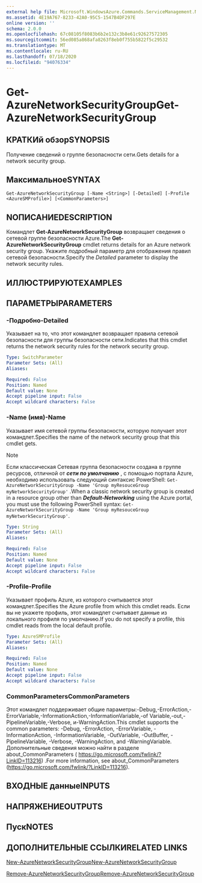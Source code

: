 ```yaml
---
external help file: Microsoft.WindowsAzure.Commands.ServiceManagement.Network.dll-Help.xml
ms.assetid: 4E19A767-8233-42A0-95C5-1547B4DF297E
online version: ''
schema: 2.0.0
ms.openlocfilehash: 67c08105f8083b6b2e132c3b8e61c92627572305
ms.sourcegitcommit: 56ed085a868afa8263f8eb0f755b5822f5c29532
ms.translationtype: MT
ms.contentlocale: ru-RU
ms.lasthandoff: 07/18/2020
ms.locfileid: "94076334"
---
```

# <span data-ttu-id="96404-101">Get-AzureNetworkSecurityGroup</span><span class="sxs-lookup"><span data-stu-id="96404-101">Get-AzureNetworkSecurityGroup</span></span>

## <span data-ttu-id="96404-102">КРАТКИй обзор</span><span class="sxs-lookup"><span data-stu-id="96404-102">SYNOPSIS</span></span>
<span data-ttu-id="96404-103">Получение сведений о группе безопасности сети.</span><span class="sxs-lookup"><span data-stu-id="96404-103">Gets details for a network security group.</span></span>

## <span data-ttu-id="96404-104">Максимальное</span><span class="sxs-lookup"><span data-stu-id="96404-104">SYNTAX</span></span>

```
Get-AzureNetworkSecurityGroup [-Name <String>] [-Detailed] [-Profile <AzureSMProfile>] [<CommonParameters>]
```

## <span data-ttu-id="96404-105">NОПИСАНИЕ</span><span class="sxs-lookup"><span data-stu-id="96404-105">DESCRIPTION</span></span>
<span data-ttu-id="96404-106">Командлет **Get-AzureNetworkSecurityGroup** возвращает сведения о сетевой группе безопасности Azure.</span><span class="sxs-lookup"><span data-stu-id="96404-106">The **Get-AzureNetworkSecurityGroup** cmdlet returns details for an Azure network security group.</span></span>
<span data-ttu-id="96404-107">Укажите *подробный* параметр для отображения правил сетевой безопасности.</span><span class="sxs-lookup"><span data-stu-id="96404-107">Specify the *Detailed* parameter to display the network security rules.</span></span>

## <span data-ttu-id="96404-108">ИЛЛЮСТРИРУЮТ</span><span class="sxs-lookup"><span data-stu-id="96404-108">EXAMPLES</span></span>

## <span data-ttu-id="96404-109">ПАРАМЕТРЫ</span><span class="sxs-lookup"><span data-stu-id="96404-109">PARAMETERS</span></span>

### <span data-ttu-id="96404-110">-Подробно</span><span class="sxs-lookup"><span data-stu-id="96404-110">-Detailed</span></span>
<span data-ttu-id="96404-111">Указывает на то, что этот командлет возвращает правила сетевой безопасности для группы безопасности сети.</span><span class="sxs-lookup"><span data-stu-id="96404-111">Indicates that this cmdlet returns the network security rules for the network security group.</span></span>

```yaml
Type: SwitchParameter
Parameter Sets: (All)
Aliases:

Required: False
Position: Named
Default value: None
Accept pipeline input: False
Accept wildcard characters: False
```

### <span data-ttu-id="96404-112">-Name (имя)</span><span class="sxs-lookup"><span data-stu-id="96404-112">-Name</span></span>
<span data-ttu-id="96404-113">Указывает имя сетевой группы безопасности, которую получает этот командлет.</span><span class="sxs-lookup"><span data-stu-id="96404-113">Specifies the name of the network security group that this cmdlet gets.</span></span>

> [!NOTE]
> <span data-ttu-id="96404-114">Если классическая Сетевая группа безопасности создана в группе ресурсов, отличной от ***сети по умолчанию*** , с помощью портала Azure, необходимо использовать следующий синтаксис PowerShell: `Get-AzureNetworkSecurityGroup -Name 'Group myResouceGroup myNetworkSecurityGroup'` .</span><span class="sxs-lookup"><span data-stu-id="96404-114">When a classic network security group is created in a resource group other than ***Default-Networking*** using the Azure portal, you must use the following PowerShell syntax: `Get-AzureNetworkSecurityGroup -Name 'Group myResouceGroup myNetworkSecurityGroup'`.</span></span>

```yaml
Type: String
Parameter Sets: (All)
Aliases:

Required: False
Position: Named
Default value: None
Accept pipeline input: False
Accept wildcard characters: False
```

### <span data-ttu-id="96404-115">-Profile</span><span class="sxs-lookup"><span data-stu-id="96404-115">-Profile</span></span>
<span data-ttu-id="96404-116">Указывает профиль Azure, из которого считывается этот командлет.</span><span class="sxs-lookup"><span data-stu-id="96404-116">Specifies the Azure profile from which this cmdlet reads.</span></span>
<span data-ttu-id="96404-117">Если вы не укажете профиль, этот командлет считывает данные из локального профиля по умолчанию.</span><span class="sxs-lookup"><span data-stu-id="96404-117">If you do not specify a profile, this cmdlet reads from the local default profile.</span></span>

```yaml
Type: AzureSMProfile
Parameter Sets: (All)
Aliases:

Required: False
Position: Named
Default value: None
Accept pipeline input: False
Accept wildcard characters: False
```

### <span data-ttu-id="96404-118">CommonParameters</span><span class="sxs-lookup"><span data-stu-id="96404-118">CommonParameters</span></span>
<span data-ttu-id="96404-119">Этот командлет поддерживает общие параметры:-Debug,-ErrorAction,-ErrorVariable,-InformationAction,-InformationVariable,-of Variable,-out,-PipelineVariable,-Verbose, и-WarningAction.</span><span class="sxs-lookup"><span data-stu-id="96404-119">This cmdlet supports the common parameters: -Debug, -ErrorAction, -ErrorVariable, -InformationAction, -InformationVariable, -OutVariable, -OutBuffer, -PipelineVariable, -Verbose, -WarningAction, and -WarningVariable.</span></span> <span data-ttu-id="96404-120">Дополнительные сведения можно найти в разделе about_CommonParameters ( https://go.microsoft.com/fwlink/?LinkID=113216) .</span><span class="sxs-lookup"><span data-stu-id="96404-120">For more information, see about_CommonParameters (https://go.microsoft.com/fwlink/?LinkID=113216).</span></span>

## <span data-ttu-id="96404-121">ВХОДНЫЕ данные</span><span class="sxs-lookup"><span data-stu-id="96404-121">INPUTS</span></span>

## <span data-ttu-id="96404-122">НАПРЯЖЕНИЕ</span><span class="sxs-lookup"><span data-stu-id="96404-122">OUTPUTS</span></span>

## <span data-ttu-id="96404-123">Пуск</span><span class="sxs-lookup"><span data-stu-id="96404-123">NOTES</span></span>

## <span data-ttu-id="96404-124">ДОПОЛНИТЕЛЬНЫЕ ССЫЛКИ</span><span class="sxs-lookup"><span data-stu-id="96404-124">RELATED LINKS</span></span>

[<span data-ttu-id="96404-125">New-AzureNetworkSecurityGroup</span><span class="sxs-lookup"><span data-stu-id="96404-125">New-AzureNetworkSecurityGroup</span></span>](./New-AzureNetworkSecurityGroup.md)

[<span data-ttu-id="96404-126">Remove-AzureNetworkSecurityGroup</span><span class="sxs-lookup"><span data-stu-id="96404-126">Remove-AzureNetworkSecurityGroup</span></span>](./Remove-AzureNetworkSecurityGroup.md)


